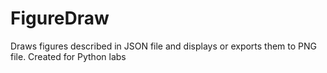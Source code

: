 # FigureDraw
Draws figures described in JSON file and displays or exports them to PNG file.
Created for Python labs
